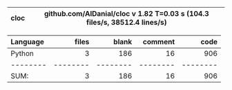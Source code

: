 cloc|github.com/AlDanial/cloc v 1.82  T=0.03 s (104.3 files/s, 38512.4 lines/s)
--- | ---

Language|files|blank|comment|code
:-------|-------:|-------:|-------:|-------:
Python|3|186|16|906
--------|--------|--------|--------|--------
SUM:|3|186|16|906
